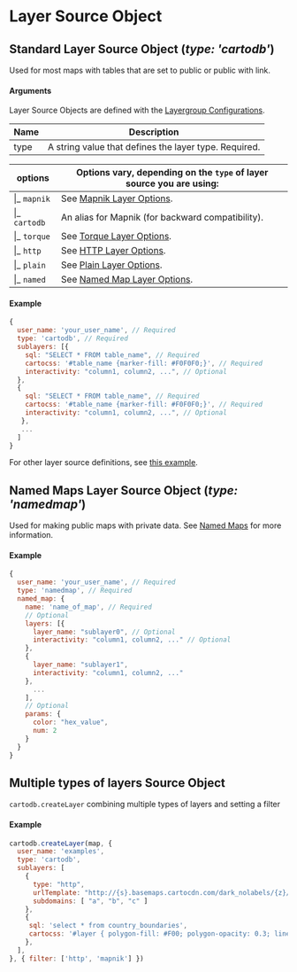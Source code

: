 # Layer Source Object

## Standard Layer Source Object (_type: 'cartodb'_)

Used for most maps with tables that are set to public or public with link.

#### Arguments

Layer Source Objects are defined with the [Layergroup Configurations](http://docs.cartodb.com/cartodb-platform/maps-api/mapconfig/#layergroup-configurations).

Name |Description
--- | ---
type | A string value that defines the layer type. Required.

options | Options vary, depending on the `type` of layer source you are using:
--- | ---
&#124;_ `mapnik`| See [Mapnik Layer Options](http://docs.cartodb.com/cartodb-platform/maps-api/mapconfig/#mapnik-layer-options).
&#124;_ `cartodb` | An alias for Mapnik (for backward compatibility).
&#124;_ `torque` | See [Torque Layer Options](http://docs.cartodb.com/cartodb-platform/maps-api/mapconfig/#torque-layer-options).
&#124;_ `http` | See [HTTP Layer Options](http://docs.cartodb.com/cartodb-platform/maps-api/mapconfig/#http-layer-options).
&#124;_ `plain` | See [Plain Layer Options](http://docs.cartodb.com/cartodb-platform/maps-api/mapconfig/#plain-layer-options).
&#124;_ `named` | See [Named Map Layer Options](http://docs.cartodb.com/cartodb-platform/maps-api/mapconfig/#named-map-layer-options).

#### Example

```javascript
{
  user_name: 'your_user_name', // Required
  type: 'cartodb', // Required
  sublayers: [{
    sql: "SELECT * FROM table_name", // Required
    cartocss: '#table_name {marker-fill: #F0F0F0;}', // Required
    interactivity: "column1, column2, ...", // Optional
  },
  {
    sql: "SELECT * FROM table_name", // Required
    cartocss: '#table_name {marker-fill: #F0F0F0;}', // Required
    interactivity: "column1, column2, ...", // Optional
   },
   ...
  ]
}
```
For other layer source definitions, see [this example](https://github.com/CartoDB/cartodb.js/blob/4ba5148638091fd2c194f48b2fa3ed6ac4ecdb23/examples/layer_definition.html).

## Named Maps Layer Source Object (_type: 'namedmap'_)

Used for making public maps with private data. See [Named Maps](http://docs.cartodb.com/cartodb-platform/maps-api/named-maps/) for more information.

#### Example

```javascript
{
  user_name: 'your_user_name', // Required
  type: 'namedmap', // Required
  named_map: {
    name: 'name_of_map', // Required
    // Optional
    layers: [{
      layer_name: "sublayer0", // Optional
      interactivity: "column1, column2, ..." // Optional
    },
    {
      layer_name: "sublayer1",
      interactivity: "column1, column2, ..."
    },
      ...
    ],
    // Optional
    params: {
      color: "hex_value",
      num: 2
    }
  }
}
```

## Multiple types of layers Source Object

`cartodb.createLayer` combining multiple types of layers and setting a filter

#### Example

```javascript
cartodb.createLayer(map, {
  user_name: 'examples',
  type: 'cartodb',
  sublayers: [
    {
      type: "http",
      urlTemplate: "http://{s}.basemaps.cartocdn.com/dark_nolabels/{z}/{x}/{y}.png",
      subdomains: [ "a", "b", "c" ]
    },
    {
     sql: 'select * from country_boundaries',
     cartocss: '#layer { polygon-fill: #F00; polygon-opacity: 0.3; line-color: #F00; }'
    },
  ],
}, { filter: ['http', 'mapnik'] })
```
